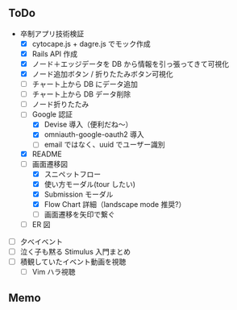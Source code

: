 ## ToDo

- 卒制アプリ技術検証
  - [x] cytocape.js + dagre.js でモック作成
  - [x] Rails API 作成
  - [x] ノード＋エッジデータを DB から情報を引っ張ってきて可視化
  - [x] ノード追加ボタン / 折りたたみボタン可視化
  - [ ] チャート上から DB にデータ追加
  - [ ] チャート上から DB データ削除
  - [ ] ノード折りたたみ
  - [ ] Google 認証
    - [x] Devise 導入（便利だね〜）
    - [x] omniauth-google-oauth2 導入
    - [ ] email ではなく、uuid でユーザー識別
  - [x] README
  - [ ] 画面遷移図
    - [x] スニペットフロー
    - [x] 使い方モーダル(tour したい)
    - [x] Submission モーダル
    - [x] Flow Chart 詳細（landscape mode 推奨?）
    - [ ] 画面遷移を矢印で繋ぐ
  - [ ] ER 図
- [ ] 夕べイベント
- [ ] 泣く子も黙る Stimulus 入門まとめ
- [ ] 積観していたイベント動画を視聴
  - [ ] Vim ハラ視聴

## Memo
